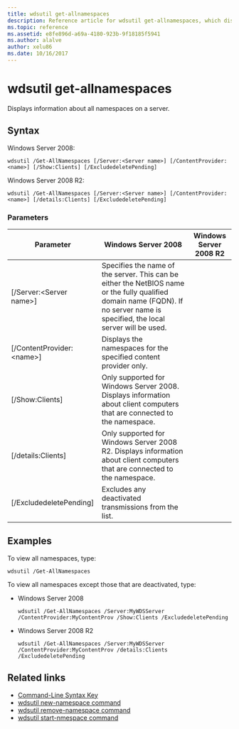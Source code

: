 ```yaml
---
title: wdsutil get-allnamespaces
description: Reference article for wdsutil get-allnamespaces, which displays information about all namespaces on a server.
ms.topic: reference
ms.assetid: e8fe896d-a69a-4180-923b-9f18185f5941
ms.author: alalve
author: xelu86
ms.date: 10/16/2017
---
```


# wdsutil get-allnamespaces



Displays information about all namespaces on a server.

## Syntax

Windows Server 2008:

```
wdsutil /Get-AllNamespaces [/Server:<Server name>] [/ContentProvider:<name>] [/Show:Clients] [/ExcludedeletePending]
```

Windows Server 2008 R2:

```
wdsutil /Get-AllNamespaces [/Server:<Server name>] [/ContentProvider:<name>] [/details:Clients] [/ExcludedeletePending]
```

### Parameters

|         Parameter         |                                                                               Windows Server 2008                                                                               | Windows Server 2008 R2 |
|---------------------------|---------------------------------------------------------------------------------------------------------------------------------------------------------------------------------|------------------------|
|  [/Server:\<Server name\>]  | Specifies the name of the server. This can be either the NetBIOS name or the fully qualified domain name (FQDN). If no server name is specified, the local server will be used. |                        |
| [/ContentProvider:\<name\>] |                                                        Displays the namespaces for the specified content provider only.                                                         |                        |
|      [/Show:Clients]      |                            Only supported for Windows Server 2008. Displays information about client computers that are connected to the namespace.                             |                        |
|    [/details:Clients]     |                           Only supported for Windows Server 2008 R2. Displays information about client computers that are connected to the namespace.                           |                        |
|  [/ExcludedeletePending]  |                                                              Excludes any deactivated transmissions from the list.                                                              |                        |

## Examples
To view all namespaces, type:
```
wdsutil /Get-AllNamespaces
```
To view all namespaces except those that are deactivated, type:
- Windows Server 2008
  ```
  wdsutil /Get-AllNamespaces /Server:MyWDSServer /ContentProvider:MyContentProv /Show:Clients /ExcludedeletePending
  ```
- Windows Server 2008 R2
  ```
  wdsutil /Get-AllNamespaces /Server:MyWDSServer /ContentProvider:MyContentProv /details:Clients /ExcludedeletePending
  ```

## Related links
- [Command-Line Syntax Key](command-line-syntax-key.md)
- [wdsutil new-namespace command](wdsutil-new-namespace.md)
- [wdsutil remove-namespace command](wdsutil-remove-namespace.md)
- [wdsutil start-nmespace command](wdsutil-start-namespace.md)
